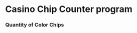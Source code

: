 # Casino Chip Counter program

### Quantity of Color Chips 

<script> qBlack = int(prompt("How many Black chips?"));
document.writeln("$5 Black Qty = " + qBlack + " Value = " + 5 * qBlack);
qBlue = int(prompt("How many Black chips?"))
qRed = int(prompt("How many Black chips?"))
qGreen = int(prompt("How many Black chips?"))
</script>
